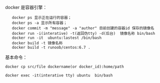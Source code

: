 docker 是容器引擎：  

       docker ps 显示正在运行的容器；
       docker ps -a 显示所有容器；
       docker commit -m "message" -a "author" 目前创建的容器id 保存的镜像名 
       docker run -i(interative) -t(返回伪tty) -d(后台)  镜像名称 bin/bash
       docker run -it  ubuntu:lastest /bin/bash
       docker build -t 镜像名称
       docker build -t runoob/centos:6.7 .
基本命令：  


    docker cp src/file dockername(or docker_id):home/path  

    docker exec -it(interative tty) ubuntu  bin/bash  

